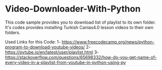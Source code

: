 # Video-Downloader-With-Python
This code sample provides you to download list of playlist to its own folder. It's codes provides installing Turkish Canias4.0 lesson videos to their own folders.

Used Links for this Code:
1- https://www.freecodecamp.org/news/python-program-to-download-youtube-videos/
2- https://pytube.io/en/latest/user/playlist.html
3- https://stackoverflow.com/questions/65698332/how-do-you-get-name-of-every-video-in-a-playlist-from-youtube-in-python-using-py
